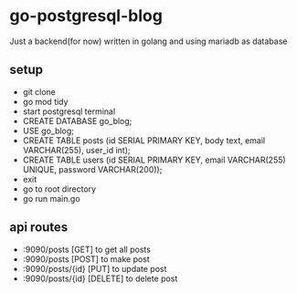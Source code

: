 # go-postgresql-blog
Just a backend(for now) written in golang and using mariadb as database

## setup
- git clone
- go mod tidy
- start postgresql terminal
- CREATE DATABASE go_blog;
- USE go_blog;
- CREATE TABLE posts (id SERIAL PRIMARY KEY, body text, email VARCHAR(255), user_id int);
- CREATE TABLE users (id SERIAL PRIMARY KEY, email VARCHAR(255) UNIQUE, password VARCHAR(200));
- exit
- go to root directory
- go run main.go

## api routes
- :9090/posts [GET] to get all posts
- :9090/posts [POST] to make post
- :9090/posts/{id} [PUT] to update post
- :9090/posts/{id} [DELETE] to delete post
